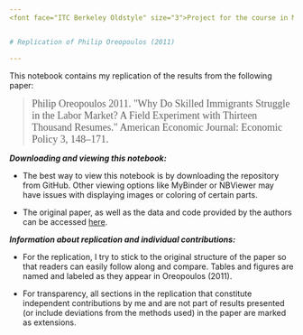 ```yaml
---
<font face="ITC Berkeley Oldstyle" size="3">Project for the course in Microeconometrics | Summer 2020, M.Sc. Economics, Bonn University | [Arbi Kodraj](https://github.com/ArbiKodraj/desktop-tutorial) </font><br/>


# Replication of Philip Oreopoulos (2011)

---
```



This notebook contains my replication of the results from the following paper:

> <font face="ITC Berkeley Oldstyle" size="4">Philip Oreopoulos 2011. "Why Do Skilled Immigrants Struggle in the Labor Market? A Field Experiment with Thirteen Thousand Resumes." American Economic Journal: Economic Policy 3, 148–171.</font><br />



<i><b>  Downloading and viewing this notebook: </b> </i> 

- The best way to view this notebook is by downloading the repository from GitHub. Other viewing options like MyBinder or NBViewer may have issues with displaying images or coloring of certain parts.

- The original paper, as well as the data and code provided by the authors can be accessed [here](https://www.aeaweb.org/articles?id=10.1257/pol.3.4.148 "American Economic Association").

<i><b> Information about replication and individual contributions: </i></b>

- For the replication, I try to stick to the original structure of the paper so that readers can easily follow along and compare. Tables and figures are named and labeled as they appear in Oreopoulos (2011).

- For transparency, all sections in the replication that constitute independent contributions by me and are not part of results presented (or include deviations from the methods used) in the paper are marked as extensions.

